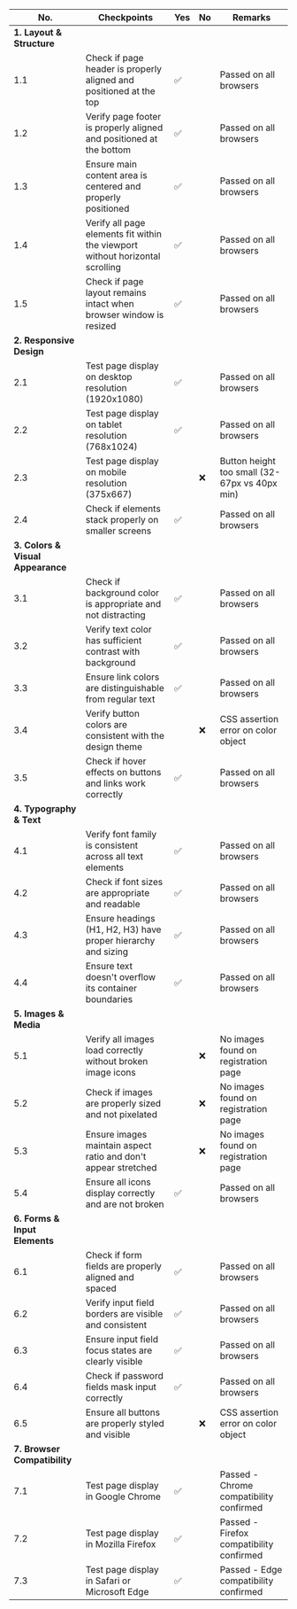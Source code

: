 | No.                               | Checkpoints                                                                   | Yes | No  | Remarks                                       |
| --------------------------------- | ----------------------------------------------------------------------------- | --- | --- | --------------------------------------------- |
| **1. Layout & Structure**         |                                                                               |     |     |                                               |
| 1.1                               | Check if page header is properly aligned and positioned at the top            | ✅  |     | Passed on all browsers                        |
| 1.2                               | Verify page footer is properly aligned and positioned at the bottom           | ✅  |     | Passed on all browsers                        |
| 1.3                               | Ensure main content area is centered and properly positioned                  | ✅  |     | Passed on all browsers                        |
| 1.4                               | Verify all page elements fit within the viewport without horizontal scrolling | ✅  |     | Passed on all browsers                        |
| 1.5                               | Check if page layout remains intact when browser window is resized            | ✅  |     | Passed on all browsers                        |
| **2. Responsive Design**          |                                                                               |     |     |                                               |
| 2.1                               | Test page display on desktop resolution (1920x1080)                           | ✅  |     | Passed on all browsers                        |
| 2.2                               | Test page display on tablet resolution (768x1024)                             | ✅  |     | Passed on all browsers                        |
| 2.3                               | Test page display on mobile resolution (375x667)                              |     | ❌  | Button height too small (32-67px vs 40px min) |
| 2.4                               | Check if elements stack properly on smaller screens                           | ✅  |     | Passed on all browsers                        |
| **3. Colors & Visual Appearance** |                                                                               |     |     |                                               |
| 3.1                               | Check if background color is appropriate and not distracting                  | ✅  |     | Passed on all browsers                        |
| 3.2                               | Verify text color has sufficient contrast with background                     | ✅  |     | Passed on all browsers                        |
| 3.3                               | Ensure link colors are distinguishable from regular text                      | ✅  |     | Passed on all browsers                        |
| 3.4                               | Verify button colors are consistent with the design theme                     |     | ❌  | CSS assertion error on color object           |
| 3.5                               | Check if hover effects on buttons and links work correctly                    | ✅  |     | Passed on all browsers                        |
| **4. Typography & Text**          |                                                                               |     |     |                                               |
| 4.1                               | Verify font family is consistent across all text elements                     | ✅  |     | Passed on all browsers                        |
| 4.2                               | Check if font sizes are appropriate and readable                              | ✅  |     | Passed on all browsers                        |
| 4.3                               | Ensure headings (H1, H2, H3) have proper hierarchy and sizing                 | ✅  |     | Passed on all browsers                        |
| 4.4                               | Ensure text doesn't overflow its container boundaries                         | ✅  |     | Passed on all browsers                        |
| **5. Images & Media**             |                                                                               |     |     |                                               |
| 5.1                               | Verify all images load correctly without broken image icons                   |     | ❌  | No images found on registration page          |
| 5.2                               | Check if images are properly sized and not pixelated                          |     | ❌  | No images found on registration page          |
| 5.3                               | Ensure images maintain aspect ratio and don't appear stretched                |     | ❌  | No images found on registration page          |
| 5.4                               | Ensure all icons display correctly and are not broken                         | ✅  |     | Passed on all browsers                        |
| **6. Forms & Input Elements**     |                                                                               |     |     |                                               |
| 6.1                               | Check if form fields are properly aligned and spaced                          | ✅  |     | Passed on all browsers                        |
| 6.2                               | Verify input field borders are visible and consistent                         | ✅  |     | Passed on all browsers                        |
| 6.3                               | Ensure input field focus states are clearly visible                           | ✅  |     | Passed on all browsers                        |
| 6.4                               | Check if password fields mask input correctly                                 | ✅  |     | Passed on all browsers                        |
| 6.5                               | Ensure all buttons are properly styled and visible                            |     | ❌  | CSS assertion error on color object           |
| **7. Browser Compatibility**      |                                                                               |     |     |                                               |
| 7.1                               | Test page display in Google Chrome                                            | ✅  |     | Passed - Chrome compatibility confirmed       |
| 7.2                               | Test page display in Mozilla Firefox                                          | ✅  |     | Passed - Firefox compatibility confirmed      |
| 7.3                               | Test page display in Safari or Microsoft Edge                                 | ✅  |     | Passed - Edge compatibility confirmed         |

